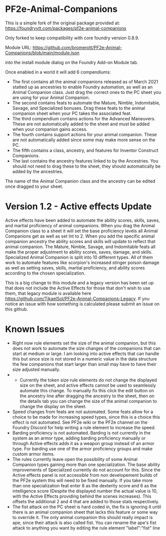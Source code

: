# PF2e-Animal-Companions

This is a simple fork of the original package provided at: https://foundryvtt.com/packages/pf2e-animal-companions

Only forked to keep compatibility with core foundry version 0.8.9.

Module URL: https://github.com/bromerott/PF2e-Animal-Companions/blob/main/module.json

into the install module dialog on the Foundry Add-on Module tab.

Once enabled in a world it will add 6 compendiums:
- The first contains all the animal companions released as of March 2021 statted up as ancestries to enable Foundry automation, as well as an Animal Companion class.  Just drag the correct ones to the PC sheet you are using for your Animal Companion.
- The second contains feats to automate the Mature, Nimble, Indomitable, Savage, and Specialized bonuses.  Drag these feats to the animal companion sheet when your PC takes the associated feat.
- The third compendium contains actions for the Advanced Maneuvers. These are not automatically added to the sheet and must be added when your companion gains access.
- The fourth contains support actions for your animal companion.  These are not automatically added since some may make more sense on the PC.
- The fifth contains a class, ancestry, and features for Inventor Construct Companions.
- The last contains the ancestry features linked to by the Ancestries.  You should not need to drag these to the sheet, they should automatically be added by the ancestries.

The name of the Animal Companion class and the ancestry can be edited once dragged to your sheet.

# Version 1.2 - Active effects Update
Active effects have been added to automate the ability scores, skills, saves, and martial proficiency of animal companions.  When you drag the Animal Companion class to a sheet it will set the base proficiency levels all Animal Companions get as well as set Int to 2.  When you add the specific animal companion ancestry the ability scores and skills will update to reflect that animal companion.  The Mature, Nimble, Savage, and Indomitable feats all make the proper adjustment to ability scores, saves, damage, and skills.  Specialized Animal Companion is split into 10 different types.  All of them work to automate features like scorpion's increased stinger poison damage as well as setting saves, skills, martial proficiency, and ability scores according to the chosen specialization.

This is a big change to this module and a legacy version has been set up that does not include the Active Effects for those that don't wish to use them, that legacy module is available here https://github.com/TikaelSol/PF2e-Animal-Companions-Legacy.  If you notice an issue with how something is calculated please submit an issue on this github.

# Known Issues
- Right now rule elements set the size of the animal companion, but this does not work to automate the size changes of the companions that can start at medium or large. I am looking into active effects that can handle this but since size is not stored in a numeric value in the data structure the few companions that start larger than small may have to have their size adjusted manually.
- - Currently the token size rule elements do not change the displayed size on the sheet, and active effects cannot be used to seamlessly automate this change.  To manually fix this click the edit button on the ancestry line after dragging the ancestry to the sheet, then on the details tab you can change the size of the animal companion to change the display on the sheet.
- Speed changes from feats are not automated.  Some feats allow for a choice to be made for increasing speed types, since this is a choice this effect is not automated.  See PF2e wiki or the PF2e channel on the Foundry Discord for help writing a rule element to increase the speed.
- Barding proficiency is not automated.  Barding is not currently in the system as an armor type, adding barding proficiency manually or through Active effects adds it as a weapon group instead of an armor type.  For barding use one of the armor proficiency groups and make custom armor items.
- The rules currently leave open the possibility of some Animal Companion types gaining more than one specialization.  The base ability improvements of Specialized currently do not account for this.  Since the Active effects panel is not accessible from non developement builds of the PF2e system this will need to be fixed manually.  If you take more than one specialization feat enter 8 as the dexterity score and 6 as the intelligence score (Despite the displayed number the actual value is 10, with the Active Effects providing behind the scenes increases).  This offsets the additional 2 and 4 that are added to those stats respectively.
- The fist attack on the PC sheet is hard coded in, the fix is ignoring it until there is an animal companion sheet that lacks this feature or some way to override it.  The only animal companion this should really impact is ape, since their attack is also called fist.  You can rename the ape's fist attack to anything you want by editing the rule element "label":"fist" line
